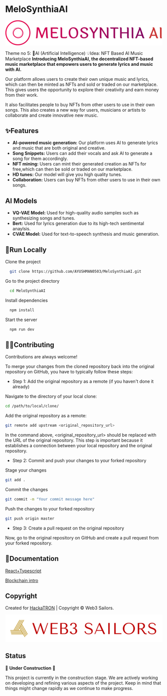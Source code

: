 # MeloSynthiaAI

![Alt text](logo/melosynthia-ai-high-resolution-logo-color-on-transparent-background.png)

Theme no 5: 🤖AI (Artificial Intelligence)
💡Idea: NFT Based AI Music Marketplace
**Introducing MeloSynthiaAI, the decentralized NFT-based music marketplace that empowers users to generate lyrics and music with AI.**  

Our platform allows users to create their own unique music and lyrics, which can then be minted as NFTs and sold or traded on our marketplace. This gives users the opportunity to explore their creativity and earn money from their work.

It also facilitates people to buy NFTs from other users to use in their own songs. This also creates a new way for users,      musicians or artists to collaborate and create innovative new music.

## ✨Features

- **AI-powered music generation:** Our platform uses AI to generate lyrics and music that are both original and creative.
- **Song Snippets:** Users can add their vocals and ask AI to generate a song for them accordingly.
- **NFT mining:** Users can mint their generated creation as NFTs for free,which can then be sold or traded on our marketplace.
- **HD tunes:** Our model will give you high quality tunes.
- **Collaboration:** Users can buy NFTs from other users to use in their own songs.

## AI Models
- **VQ-VAE Model:** Used for high-quality audio samples such as synthesizing songs and tunes.
- **Bert:** Used for lyrics generation due to its high-tech sentimental anaylsis.
- **CVAE Model:** Used for text-to-speech synthesis and music generation.

## 🚀Run Locally

Clone the project

```bash
  git clone https://github.com/AYUSHMAN0503/MeloSynthiaAI.git
```

Go to the project directory

```bash
  cd MeloSynthiaAI
```

Install dependencies

```bash
  npm install
```

Start the server

```bash
  npm run dev
```

## 👨‍💻Contributing

Contributions are always welcome!

To merge your changes from the cloned repository back into the original repository on GitHub, you have to typically follow these steps:

- Step 1: Add the original repository as a remote (if you haven't done it already)

Navigate to the directory of your local clone:

```bash
cd /path/to/local/clone/
```

Add the original repository as a remote:

```bash
git remote add upstream <original_repository_url>
```

In the command above, <original_repository_url> should be replaced with the URL of the original repository. This step is important because it establishes a connection between your local repository and the original repository.

- Step 2: Commit and push your changes to your forked repository

Stage your changes

```bash
git add .
```

Commit the changes

```bash
git commit -m "Your commit message here"
```

Push the changes to your forked repository

```bash
git push origin master
```

- Step 3: Create a pull request on the original repository

Now, go to the original repository on GitHub and create a pull request from your forked repository.

## 📝Documentation

[React+Typescript](https://react-typescript-cheatsheet.netlify.app/)

[Blockchain intro](https://www.ibm.com/topics/blockchain)

## Copyright

Created for [HackaTRON](https://trondao.org/hackatron/) | Copyright © Web3 Sailors.

![Alt text](logo/logo-transparent-png.png)

## Status

🚧 **Under Construction** 🚧

This project is currently in the construction stage. We are actively working on developing and refining various aspects of the project. Keep in mind that things might change rapidly as we continue to make progress.
